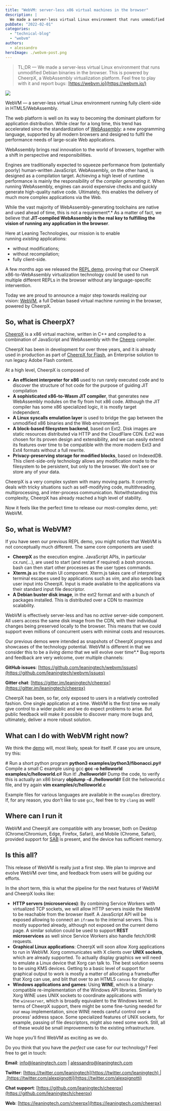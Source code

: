 ```yaml
---
title: "WebVM: server-less x86 virtual machines in the browser"
description: |
  We made a server-less virtual Linux environment that runs unmodified Debian binaries in the browser. This is powered by CheerpX, a WebAssembly virtualization platform. Feel free to play with it and report bugs: https://webvm.io
pubDate: "2022-02-01"
categories:
  - "technical-blog"
  - "webvm"
authors:
  - alessandro
heroImage: ./webvm-post.png
---
```


> TL;DR — We made a server-less virtual Linux environment that runs unmodified Debian binaries in the browser. This is powered by CheerpX, a WebAssembly virtualization platform. Feel free to play with it and report bugs: [https://webvm.io](https://webvm.io/)

![](./images/1*en0eK_11xULHPZftaG7aPQ.png)

WebVM — a server-less virtual Linux environment running fully client-side in HTML5/WebAssembly.

The web platform is well on its way to becoming the dominant platform for application distribution. While clear for a long time, this trend has accelerated since the standardization of [WebAssembly](https://webassembly.org/): a new programming language, supported by all modern browsers and designed to fulfil the performance needs of large-scale Web applications.

WebAssembly brings real innovation to the world of browsers, together with a shift in perspective and responsibilities.

Engines are traditionally expected to squeeze performance from (potentially poorly) human-written JavaScript. WebAssembly, on the other hand, is designed as a compilation target. Achieving a high level of runtime performance is mainly the responsibility of the *compiler generating it*. When running WebAssembly, engines can avoid expensive checks and quickly generate high-quality native code. Ultimately, this enables the delivery of much more complex applications via the Web.

While the vast majority of WebAssembly-generating toolchains are native and used ahead of time, this is not a requirement*.* As a matter of fact, we believe that **JIT-compiled WebAssembly is the real key to fulfilling the vision of running any application in the browser**.

Here at Leaning Technologies, our mission is to enable running *existing* applications:

- without modifications;
- without recompilation;
- fully client-side.

A few months ago we released the [REPL demo](https://repl.leaningtech.com/), proving that our CheerpX x86-to-WebAssembly virtualization technology could be used to run multiple different REPLs in the browser without any language-specific intervention.

Today we are proud to announce a major step towards realizing our vision: [WebVM](https://webvm.io/), a full Debian based virtual machine running in the browser, powered by CheerpX.

## So, what is CheerpX?

[CheerpX](https://leaningtech.com/cheerpx/) is a x86 virtual machine, written in C++ and compiled to a combination of JavaScript and WebAssembly with the [Cheerp](https://leaningtech.com/cheerp/) compiler.

CheerpX has been in development for over three years, and it is already used in production as part of [CheerpX for Flash](https://leaningtech.com/cheerpx-for-flash/), an Enterprise solution to run legacy Adobe Flash content.

At a high level, CheerpX is composed of

- **An efficient interpreter for x86** used to run rarely executed code and to discover the structure of hot code for the purpose of guiding JIT compilation
- **A sophisticated x86-to-Wasm JIT compiler**, that generates new WebAssembly modules on the fly from hot x86 code. Although the JIT compiler has some x86 specialized logic, it is mostly target independent.
- **A Linux syscalls emulation layer** is used to bridge the gap between the unmodified x86 binaries and the Web environment.
- **A block-based filesystem backend**, based on Ext2. Disk images are static resources distributed via HTTP and the CloudFlare CDN. Ext2 was chosen for its proven design and extensibility, and we can easily extend its features over time to be compatible with the more modern Ext3 and Ext4 formats without a full rewrite.
- **Privacy-preserving storage for modified blocks**, based on IndexedDB. This client-side-only technology allows any modification made to the filesystem to be persistent, but only to the browser. We don’t see or store any of your data.

CheerpX is a very complex system with many moving parts. It correctly deals with tricky situations such as self-modifying code, multithreading, multiprocessing, and inter-process communication. Notwithstanding this complexity, CheerpX has already reached a high level of stability.

Now it feels like the perfect time to release our most-complex demo, yet: WebVM.

## So, what is WebVM?

If you have seen our previous REPL demo, you might notice that WebVM is not conceptually much different. The same core components are used:

- **CheerpX** as the execution engine. JavaScript APIs, in particular cx.run(…), are used to start (and restart if required) a *bash* process. bash can then start other processes as the user types commands.
- **Xterm.js** as the main UI component. Xterm.js takes care of interpreting terminal escapes used by applications such as *vim,* and also sends back user input into CheerpX. Input is made available to the applications via their standard input file descriptor.
- **A Debian buster disk image**, in the ext2 format and with a bunch of packages installed. This is distributed over a CDN to maximize scalability.

WebVM is effectively server-less and has no *active* server-side component. All users access the same disk image from the CDN, with their individual changes being preserved locally to the browser. This means that we could support even millions of concurrent users with minimal costs and resources.

Our previous demos were intended as snapshots of CheerpX progress and showcases of the technology potential. WebVM is different in that we consider this to be a *living demo* that we will evolve over time*.* Bug reports and feedback are very welcome, over multiple channels:

**GitHub issues**: [https://github.com/leaningtech/webvm/issues](https://github.com/leaningtech/webvm/issues)

**Gitter chat**: [https://gitter.im/leaningtech/cheerpx](https://gitter.im/leaningtech/cheerpx)

CheerpX has been, so far, only exposed to users in a relatively controlled fashion. One single application at a time. WebVM is the first time we really give control to a wider public and we do expect problems to arise. But public feedback will make it possible to discover many more bugs and, ultimately, deliver a more robust solution.

## What can I do with WebVM right now?

We think the [demo](https://webvm.io/) will, most likely, speak for itself. If case you are unsure, try this:

\# Run a short python program
**python3 examples/python3/fibonacci.py**\# Compile a small C example using gcc
**gcc -o helloworld examples/c/helloworld.c**\# Run it!
**./helloworld**\# Dump the code, to verify this is actually an x86 binary
**objdump -d ./helloworld**\# Edit the helloworld.c file, and try again
**vim examples/c/helloworld.c**

Example files for various languages are available in the `examples` directory. If, for any reason, you don’t like to use `gcc`, feel free to try `clang` as well!

## Where can I run it

WebVM and CheerpX are compatible with any browser, both on Desktop (Chrome/Chromium, Edge, Firefox, Safari), and Mobile (Chrome, Safari), provided support for [SAB](https://caniuse.com/?search=SharedArrayBuffer) is present, and the device has sufficient memory.

## Is this all?

This release of WebVM is really just a first step. We plan to improve and evolve WebVM over time, and feedback from users will be guiding our efforts.

In the short term, this is what the pipeline for the next features of WebVM and CheerpX looks like:

- **HTTP servers (microservices)**: By combining Service Workers with virtualized TCP sockets, we will allow HTTP servers inside the WebVM to be reachable from the browser itself. A JavaScript API will be exposed allowing to connect an `iframe` to the internal servers. This is mostly supported already, although not exposed on the current demo page. A similar solution could be used to support **REST microservices** as well since Service Workers also handle fetch/XHR requests.
- **Graphical Linux applications**: CheerpX will soon allow Xorg applications to run in WebVM. Xorg communicates with X clients over **UNIX sockets**, which are already supported. To actually display graphics we will need to emulate a Linux device that Xorg can talk to. The best solution seems to be using KMS devices. Getting to a basic level of support for graphical output to work is mostly a matter of allocating a framebuffer that Xorg can use, and blit that over to an HTML5 `canvas` for display.
- **Windows applications and games**: Using **WINE**, which is a binary-compatible re-implementation of the Windows API libraries. Similarly to Xorg WINE uses UNIX sockets to coordinate applications with the `wineserver`, which is broadly equivalent to the Windows kernel. In terms of CheerpX support, there might be some fine-tuning needed for our `mmap` implementation, since WINE needs careful control over a process’ address space. Some specialized features of UNIX sockets, for example, passing of file descriptors, might also need some work. Still, all of these would be small improvements to the existing infrastructure.

We hope you’ll find WebVM as exciting as we do.

Do you think that you have the *perfect* use case for our technology? Feel free to get in touch:

**Email**: [info@leaningtech.com](mailto:info@leaningtech.com) | [alessandro@leaningtech.com](mailto:alessandro@leaningtech.com)

**Twitter**: [https://twitter.com/leaningtech](https://twitter.com/leaningtech) | [https://twitter.com/alexpignotti](https://twitter.com/alexpignotti)

**Chat support**: [https://github.com/leaningtech/cheerpx](https://github.com/leaningtech/cheerpx)

**Web**: [https://leaningtech.com/cheerpx](https://leaningtech.com/cheerpx)

